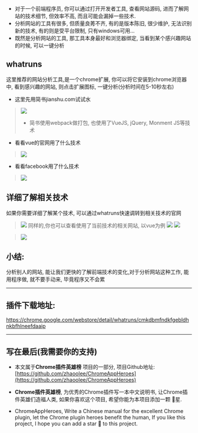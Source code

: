 - 对于一个前端程序员,  你可以通过打开开发者工具, 查看网站源码, 进而了解网站的技术细节, 但效率不高, 而且可能会漏掉一些技术.
- 分析网站的工具有很多, 但质量良莠不齐, 有的是版本陈旧, 很少维护, 无法识别新的技术, 有的则是受平台限制, 只有windows可用...
- 既然是分析网站的工具, 那工具本身最好和浏览器绑定, 当看到某个感兴趣网站的时候, 可以一键分析

## whatruns
这里推荐的网站分析工具,是一个chrome扩展, 你可以将它安装到chrome浏览器中, 看到感兴趣的网站, 则点击扩展图标, 一键分析(分析时间在5-10秒左右)

- 这里先用简书jianshu.com试试水

> ![](https://upload-images.jianshu.io/upload_images/3203841-3f1317d761c858ca.png?imageMogr2/auto-orient/strip%7CimageView2/2/w/1240)
> - 简书使用webpack做打包, 也使用了VueJS, jQuery, Monment JS等技术

- 看看vue的官网用了什么技术
> ![](https://upload-images.jianshu.io/upload_images/3203841-6383160f976c8182.png?imageMogr2/auto-orient/strip%7CimageView2/2/w/1240)
- 看看facebook用了什么技术
> ![](https://upload-images.jianshu.io/upload_images/3203841-84af6226625f2303.png?imageMogr2/auto-orient/strip%7CimageView2/2/w/1240)

## 详细了解相关技术
如果你需要详细了解某个技术, 可以通过whatruns快速调转到相关技术的官网
> ![](https://upload-images.jianshu.io/upload_images/3203841-75655554f6fd1cb2.png?imageMogr2/auto-orient/strip%7CimageView2/2/w/1240)
同样的,你也可以查看使用了当前技术的相关网站, 以vue为例
> ![](https://upload-images.jianshu.io/upload_images/3203841-85b922da8371c86e.png?imageMogr2/auto-orient/strip%7CimageView2/2/w/1240)
> ![](https://upload-images.jianshu.io/upload_images/3203841-1b8de8780dc821a2.png?imageMogr2/auto-orient/strip%7CimageView2/2/w/1240)


> ![](https://upload-images.jianshu.io/upload_images/3203841-0e0d239fe9842a85.png?imageMogr2/auto-orient/strip%7CimageView2/2/w/1240)


## 小结:
分析别人的网站, 能让我们更快的了解前端技术的变化,对于分析网站这种工作, 能用程序做, 就不要手动来, 毕竟程序又不会累


---

## 插件下载地址:
https://chrome.google.com/webstore/detail/whatruns/cmkdbmfndkfgebldhnkbfhlneefdaaip

---

## 写在最后(我需要你的支持)
- 本文属于**Chrome插件英雄榜** 项目的一部分, 项目Github地址: [https://github.com/zhaoolee/ChromeAppHeroes](https://github.com/zhaoolee/ChromeAppHeroes)

- **Chrome插件英雄榜**, 为优秀的Chrome插件写一本中文说明书, 让Chrome插件英雄们造福人类, 如果你喜欢这个项目, 希望你能为本项目添加一颗 🌟星.

- ChromeAppHeroes, Write a Chinese manual for the excellent Chrome plugin, let the Chrome plugin heroes benefit the human, If you like this project, I hope you can add a star 🌟 to this project.




